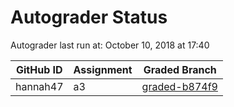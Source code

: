 # Autograder Status
Autograder last run at: October 10, 2018 at 17:40

| GitHub ID | Assignment | Graded Branch |
|-----------|------------|---------------|
| hannah47 | a3 | [graded-b874f9](https://github.com/Fall2018COMP401-001/a3-hannah47/tree/graded-b874f9) | 
